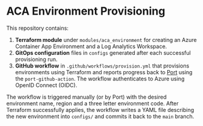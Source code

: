 # ACA Environment Provisioning

This repository contains:

1. **Terraform module** under `modules/aca_environment` for creating an Azure Container App Environment and a Log Analytics Workspace.
2. **GitOps configuration** files in `configs` generated after each successful provisioning run.
3. **GitHub workflow** in `.github/workflows/provision.yml` that provisions environments using Terraform and reports progress back to [Port](https://docs.port.io) using the `port-github-action`. The workflow authenticates to Azure using OpenID Connect (OIDC).

The workflow is triggered manually (or by Port) with the desired environment name, region and a three letter environment code.  After Terraform successfully applies, the workflow writes a YAML file describing the new environment into `configs/` and commits it back to the `main` branch.
